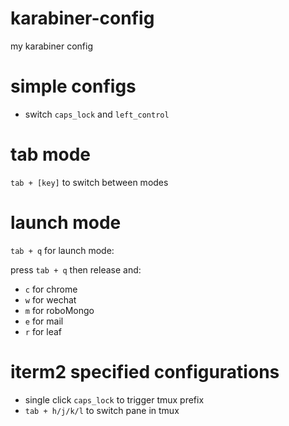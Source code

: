 # karabiner-config
my karabiner config

# simple configs

* switch `caps_lock` and `left_control`

# tab mode

`tab + [key]` to switch between modes

# launch mode

`tab + q` for launch mode:

press `tab + q` then release and:

  - `c` for chrome
  - `w` for wechat
  - `m` for roboMongo
  - `e` for mail
  - `r` for leaf
  
# iterm2 specified configurations

* single click `caps_lock` to trigger tmux prefix
* `tab + h/j/k/l` to switch pane in tmux
